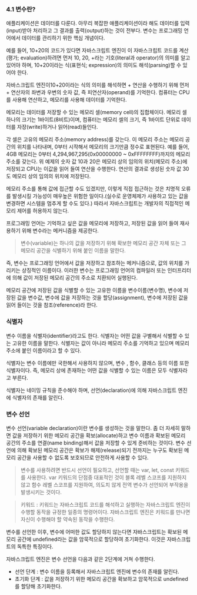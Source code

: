 ### 4.1 변수란?

애플리케이션은 데이터를 다룬다. 아무리 복잡한 애플리케이션이라 해도 데이터를 입력(input)받아 처리하고 그 결과를 출력(output)하는 것이 전부다. 변수는 프로그래밍 언어에서 데이터를 관리하기 위한 핵심 개념이다.

예를 들어, 10+20의 코드가 있다면 자바스크립트 엔진이 이 자바스크립트 코드를 계산(평가; evaluation)하려면 먼저 10, 20, +라는 기호(literal과 operator)의 의미를 알고 있어야 하며, 10+20이라는 식(표현식; expression)의 의미도 해석(parsing)할 수 있어야 한다.

자바스크립트 엔진이10+20이라는 식의 의미를 해석하면 + 연산을 수행하기 위해 먼저 + 연산자의 좌변과 우변의 숫자 값, 즉 피연산자(operand)를 기억한다. 컴퓨터는 CPU를 사용해 연산하고, 메모리를 사용해 데이터를 기억한다.

메모리는 데이터를 저장할 수 있는 메모리 셀(memory cell)의 집합체이다. 메모리 셀 하나의 크기는 1바이트(8비트)이며, 컴퓨터는 메모리 셀의 크기, 즉 1바이트 단위로 데이터를 자장(write)하거나 읽어(read)들인다.

각 셀은 고유의 메모리 주소(memory address)를 갖는다. 이 메모리 주소는 메모리 공간의 위치를 나타내며, 0부터 시작해서 메모리의 크기만큼 정수로 표현된다. 예를 들어, 4GB 메모리는 0부터 4,294,967,295(0x00000000 ~ 0xFFFFFFFF)까지의 메모리 주소를 갖는다.
위 예제의 숫자 값 10과 20은 메모리 상의 임의의 위치(메모리 주소)에 저장되고 CPU는 이값을 읽어 들여 연산을 수행한다. 연산의 결과로 생성된 숫자 값 30도 메모리 상의 임의의 위치에 저장된다.

메모리 주소를 통해 값에 접근할 수도 있겠지만, 이렇게 직접 접근하는 것은 치명적 오류를 발생시킬 가능성이 매우높은 위험한 일이다.(실수로 운영체제가 사용하고 있는 값을 변경하면 시스템을 멈추게 할 수도 있다.) 따라서 자바스크립트는 개발자의 직접적인 메모리 제어를 허용하지 않는다.

프로그래밍 언어는 기억하고 싶은 값을 메모리에 저장하고, 저장된 값을 읽어 들여 재사용하기 위해 변수라는 메커니즘을 제공한다.

> 변수(variable)는 하나의 값을 저장하기 위해 확보한 메모리 공간 자체 또는 그 메모리 공간을 식별하기 위해 붙인 이름을 말한다.

즉, 변수는 프로그래밍 언어에서 값을 저장하고 참조하는 메커니즘으로, 값의 위치를 가리키는 상징적인 이름이다. 이러한 변수는 프로그래밍 언어의 컴파일러 또는 인터프리터에 의해 값이 저장된 메모리 공간의 주소로 치환되어 실행된다.

메모리 공간에 저장된 값을 식별할 수 있는 고유한 이름을 변수이름(변수명), 변수에 저장된 값을 변수값, 변수에 값을 저장하는 것을 할당(assignment), 변수에 저장된 값을 읽어 들이는 것을 참조(reference)라 한다.

### 식별자

변수 이름을 식별자(identifier)라고도 한다. 식별자는 어떤 값을 구별해서 식별할 수 있는 고유한 이름을 말한다. 식별자는 값이 아니라 메모리 주소를 기억하고 있으며 메모리 주소에 붙인 이름이라고 할 수 있다.

식별자는 변수 이름에만 국한해서 사용하지 않으며, 변수 , 함수, 클래스 등의 이름 또한 식별자이다. 즉, 메모리 상에 존재하는 어떤 값을 식별할 수 있는 이름은 모두 식별자라고 부른다.

식별자는 네이밍 규칙을 준수해야 하며, 선언(declaration)에 의해 자바스크립트 엔진에 식별자의 존재를 알린다.

### 변수 선언

변수 선언(variable declaration)이란 변수를 생성하는 것을 말한다. 좀 더 자세히 말하면 값을 저장하기 위한 메모리 공간을 확보(allocate)하고 변수 이름과 확보된 메모리 공간의 주소를 연결(name binding)해서 값을 저장할 수 있게 준비하는 것이다. 변수 선언에 의해 확보된 메모리 공간은 확보가 해제(release)되기 전까지는 누구도 확보된 메모리 공간을 사용할 수 없도록 보호되므로 안전하게 사용할 수 있다.

> 변수를 사용하려면 반드시 선언이 필요하고, 선언할 때는 var, let, const 키워드를 사용한다.
> var 키워드의 단점중 대표적인 것이 블록 레벨 스코프를 지원하지 않고 함수 레벨 스코프를 지원하여, 의도치 않게 전역 변수가 선언되어 부작용을 발생시키는 것이다.

> 키워드 : 키워드는 자바스크립트 코드를 해석하고 실행하는 자바스크립트 엔진이 수행할 동작을 규정한 일종의 명령어이다. 자바스크립트 엔진은 키워드를 만나면 자신이 수행해야 할 약속된 동작을 수행한다.

변수를 선언한 이후, 변수에 어떠한 값도 할당하지 않는다면 자바스크립트는 확보된 메모리 공간에 undefined라는 값을 암묵적으로 할당하여 초기화한다. 이것은 자바스크립트의 독특한 특징이다.

자바스크립트 엔진은 변수 선언을 다음과 같은 2단계에 거쳐 수행한다.

- 선언 단계 : 변수 이름을 등록해서 자바스크립트 엔진에 변수의 존재를 알린다.
- 초기화 단계 : 값을 저장하기 위한 메모리 공간을 확보하고 암묵적으로 undefined를 할당해 초기화한다.
